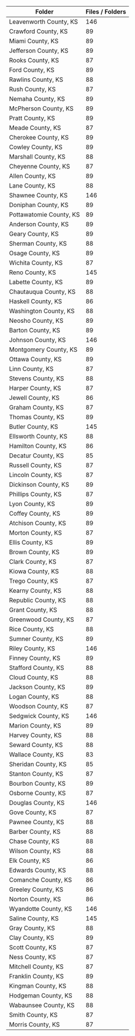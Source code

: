 | Folder                  |   Files / Folders |
|-------------------------|-------------------|
| Leavenworth County, KS  |               146 |
| Crawford County, KS     |                89 |
| Miami County, KS        |                89 |
| Jefferson County, KS    |                89 |
| Rooks County, KS        |                87 |
| Ford County, KS         |                89 |
| Rawlins County, KS      |                88 |
| Rush County, KS         |                87 |
| Nemaha County, KS       |                89 |
| McPherson County, KS    |                89 |
| Pratt County, KS        |                89 |
| Meade County, KS        |                87 |
| Cherokee County, KS     |                89 |
| Cowley County, KS       |                89 |
| Marshall County, KS     |                88 |
| Cheyenne County, KS     |                87 |
| Allen County, KS        |                89 |
| Lane County, KS         |                88 |
| Shawnee County, KS      |               146 |
| Doniphan County, KS     |                89 |
| Pottawatomie County, KS |                89 |
| Anderson County, KS     |                89 |
| Geary County, KS        |                89 |
| Sherman County, KS      |                88 |
| Osage County, KS        |                89 |
| Wichita County, KS      |                87 |
| Reno County, KS         |               145 |
| Labette County, KS      |                89 |
| Chautauqua County, KS   |                88 |
| Haskell County, KS      |                86 |
| Washington County, KS   |                88 |
| Neosho County, KS       |                89 |
| Barton County, KS       |                89 |
| Johnson County, KS      |               146 |
| Montgomery County, KS   |                89 |
| Ottawa County, KS       |                89 |
| Linn County, KS         |                87 |
| Stevens County, KS      |                88 |
| Harper County, KS       |                87 |
| Jewell County, KS       |                86 |
| Graham County, KS       |                87 |
| Thomas County, KS       |                89 |
| Butler County, KS       |               145 |
| Ellsworth County, KS    |                88 |
| Hamilton County, KS     |                86 |
| Decatur County, KS      |                85 |
| Russell County, KS      |                87 |
| Lincoln County, KS      |                87 |
| Dickinson County, KS    |                89 |
| Phillips County, KS     |                87 |
| Lyon County, KS         |                89 |
| Coffey County, KS       |                89 |
| Atchison County, KS     |                89 |
| Morton County, KS       |                87 |
| Ellis County, KS        |                89 |
| Brown County, KS        |                89 |
| Clark County, KS        |                87 |
| Kiowa County, KS        |                88 |
| Trego County, KS        |                87 |
| Kearny County, KS       |                88 |
| Republic County, KS     |                88 |
| Grant County, KS        |                88 |
| Greenwood County, KS    |                87 |
| Rice County, KS         |                88 |
| Sumner County, KS       |                89 |
| Riley County, KS        |               146 |
| Finney County, KS       |                89 |
| Stafford County, KS     |                88 |
| Cloud County, KS        |                88 |
| Jackson County, KS      |                89 |
| Logan County, KS        |                88 |
| Woodson County, KS      |                87 |
| Sedgwick County, KS     |               146 |
| Marion County, KS       |                89 |
| Harvey County, KS       |                88 |
| Seward County, KS       |                88 |
| Wallace County, KS      |                83 |
| Sheridan County, KS     |                85 |
| Stanton County, KS      |                87 |
| Bourbon County, KS      |                89 |
| Osborne County, KS      |                87 |
| Douglas County, KS      |               146 |
| Gove County, KS         |                87 |
| Pawnee County, KS       |                88 |
| Barber County, KS       |                88 |
| Chase County, KS        |                88 |
| Wilson County, KS       |                88 |
| Elk County, KS          |                86 |
| Edwards County, KS      |                88 |
| Comanche County, KS     |                86 |
| Greeley County, KS      |                86 |
| Norton County, KS       |                86 |
| Wyandotte County, KS    |               146 |
| Saline County, KS       |               145 |
| Gray County, KS         |                88 |
| Clay County, KS         |                89 |
| Scott County, KS        |                87 |
| Ness County, KS         |                87 |
| Mitchell County, KS     |                87 |
| Franklin County, KS     |                89 |
| Kingman County, KS      |                88 |
| Hodgeman County, KS     |                88 |
| Wabaunsee County, KS    |                88 |
| Smith County, KS        |                87 |
| Morris County, KS       |                87 |